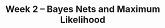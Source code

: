 ---
    title: Week 2 – Bayes Nets and Maximum Likelihood
    weekNumber: 2
    days:
      - date: 2023-7-10
        events:
          "**LEC 4**{: .label .label-lecture } [TBA]()":
            "[🎥]()"
      - date: 2023-7-11
        events:
          "**LEC 5**{: .label .label-lecture } [TBA]()":
            "[🎥]()" 
          "**QUIZ 1**{: .label .label-disc } **Quiz 1**":
      - date: 2023-7-12
        events:
          "**LEC 6**{: .label .label-lecture } [TBA]()":
            "[🎥]()"  

      - date: 2023-7-13
        events:
          "**LEC 7**{: .label .label-lecture } [TBA]()":
            "[🎥]()"
          "**DISC 3**{: .label .label-disc } Discussion 3":
          "**Reflect**{: .label .label-reflection } [Reflection 2 due]()":

      - date: 2023-7-14
        events:
          "**HW 2**{: .label .label-hw } [HW 2 due]()":
              
---